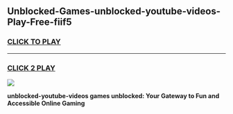 
## Unblocked-Games-unblocked-youtube-videos-Play-Free-fiif5
<h3>
<a href="https://premium76.site?title=unblocked-youtube-videos&ref=18A1">CLICK TO PLAY</a></h3>
<hr>

<h3>
<a href="https://premium76.site?title=unblocked-youtube-videos&ref=18A1">CLICK 2 PLAY</a>
  
</h3>

<a href="https://premium76.site?title=unblocked-youtube-videos&ref=18A1"><img src="https://clearcache.store/games.png"></a>


**unblocked-youtube-videos games unblocked: Your Gateway to Fun and Accessible Online Gaming**

